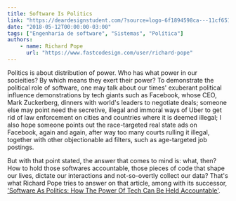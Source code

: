 ```yaml
---
title: Software Is Politics
link: "https://deardesignstudent.com/?source=logo-6f1894598ca---11cf651abef3"
date: "2018-05-12T00:00:00-03:00"
tags: ["Engenharia de software", "Sistemas", "Política"]
authors:
    - name: Richard Pope
      url: "https://www.fastcodesign.com/user/richard-pope"
---
```


Politics is about distribution of power. Who has what power in our socieities? By which means they exert their power? To demonstrate the political role of software, one may talk about our times' exuberant political influence demonstrations by tech giants such as Facebook, whose CEO, Mark Zuckerberg, dinners with world's leaders to negotiate deals; someone else may point need the secretive, illegal and immoral ways of Uber to get rid of law enforcement on cities and countries where it is deemed illegal; I also hope someone points out the race-targeted real state ads on Facebook, again and again, after way too many courts rulling it illegal, together with other objectionable ad filters, such as age-targeted job postings.

But with that point stated, the answer that comes to mind is: what, then? How to hold those softwares accountable, those pieces of code that shape our lives, dictate our interactions and not-so-overtly collect our data? That's what Richard Pope tries to answer on that article, among with its successor, ['Software As Politics: How The Power Of Tech Can Be Held Accountable'](https://www.fastcodesign.com/90162002/a-guide-to-the-new-field-of-software-politics).

